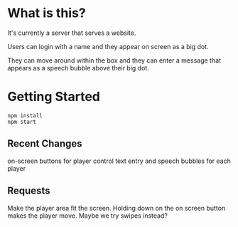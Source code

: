 
# What is this? 
It's currently a server that serves a website. 

Users can login with a name and they appear on screen as a big dot. 

They can move around within the box and they can enter a message that appears as a speech bubble above their big dot.

# Getting Started
```
npm install
npm start
```

## Recent Changes

on-screen buttons for player control
text entry and speech bubbles for each player

## Requests
Make the player area fit the screen.
Holding down on the on screen button makes the player move. Maybe we try swipes instead?
